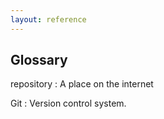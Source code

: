 ```yaml
---
layout: reference
---
```


## Glossary

repository
:   A place on the internet

Git
:   Version control system.
